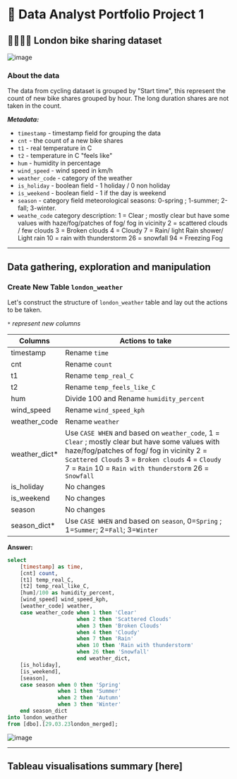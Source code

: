 # 🎯 Data Analyst Portfolio Project 1
## 🚴‍♂️🚴‍♀️ London bike sharing dataset
![image](https://user-images.githubusercontent.com/125182638/228728985-07d64de3-508c-4bf0-801e-55f36ebe7665.png)

### About the data
The data from cycling dataset is grouped by "Start time", this represent the count of new bike shares grouped by hour. The long duration shares are not taken in the count.

***Metadata:***
- `timestamp` - timestamp field for grouping the data
- `cnt` - the count of a new bike shares
- `t1` - real temperature in C
- `t2` - temperature in C "feels like"
- `hum` - humidity in percentage
- `wind_speed` - wind speed in km/h
- `weather_code` - category of the weather
- `is_holiday` - boolean field - 1 holiday / 0 non holiday
- `is_weekend` - boolean field - 1 if the day is weekend
- `season` - category field meteorological seasons: 0-spring ; 1-summer; 2-fall; 3-winter.
- `weathe_code` category description:
1 = Clear ; mostly clear but have some values with haze/fog/patches of fog/ fog in vicinity 2 = scattered clouds / few clouds 3 = Broken clouds 4 = Cloudy 7 = Rain/ light Rain shower/ Light rain 10 = rain with thunderstorm 26 = snowfall 94 = Freezing Fog
***
## Data gathering, exploration and manipulation
### Create New Table `london_weather`

Let's construct the structure of `london_weather` table and lay out the actions to be taken.

_`*` represent new columns_

| Columns | Actions to take |
| ------- | --------------- |
|timestamp| Rename `time`
|cnt | Rename `count` 
|t1| Rename `temp_real_C` 
|t2 | Rename `temp_feels_like_C`
|hum| Divide 100 and Rename `humidity_percent`
|wind_speed| Rename `wind_speed_kph`
|weather_code| Rename `weather`
|weather_dict*| Use `CASE WHEN` and based on `weather_code`, 1 = `Clear` ; mostly clear but have some values with haze/fog/patches of fog/ fog in vicinity 2 = `Scattered Clouds` 3 = `Broken clouds` 4 = `Cloudy` 7 = `Rain` 10 = `Rain with thunderstorm` 26 = `Snowfall`
|is_holiday| No changes
|is_weekend | No changes
| season | No changes
| season_dict* | Use `CASE WHEN` and based on `season`, 0=`Spring` ; 1=`Summer`; 2=`Fall`; 3=`Winter`


**Answer:**

````sql
select
	[timestamp] as time,
	[cnt] count,
	[t1] temp_real_C,
	[t2] temp_real_like_C,
	[hum]/100 as humidity_percent,
	[wind_speed] wind_speed_kph,
	[weather_code] weather,
	case weather_code when 1 then 'Clear'
					  when 2 then 'Scattered Clouds'
					  when 3 then 'Broken Clouds'
					  when 4 then 'Cloudy'
					  when 7 then 'Rain'
					  when 10 then 'Rain with thunderstorm'
					  when 26 then 'Snowfall'
					  end weather_dict,
	[is_holiday],
	[is_weekend],
	[season],
	case season when 0 then 'Spring'
				when 1 then 'Summer'
				when 2 then 'Autumn'
				when 3 then 'Winter'
	end season_dict
into london_weather
from [dbo].[29.03.23london_merged];
````

![image](https://user-images.githubusercontent.com/125182638/228729836-8495468f-bdda-46c8-a816-7373f950b4a3.png)


***
## Tableau visualisations summary [here] 
